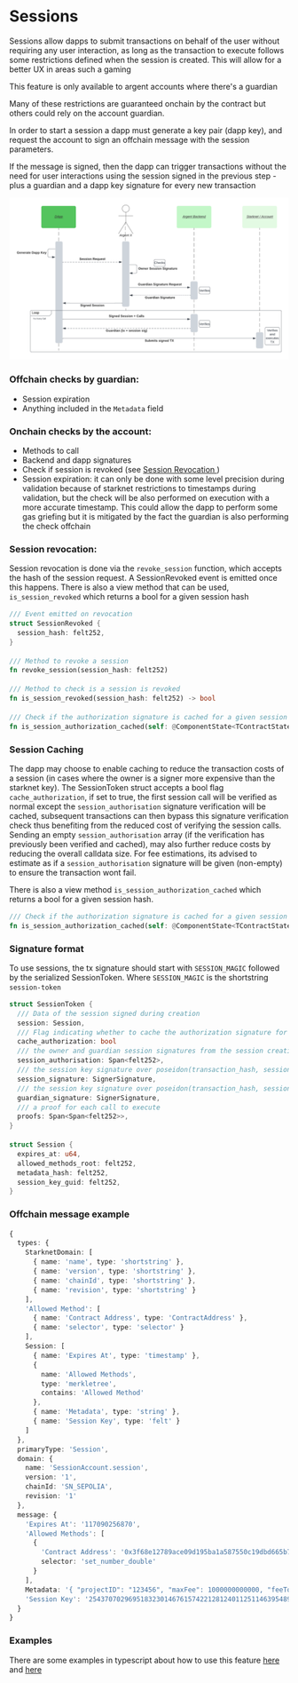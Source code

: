 # Sessions

Sessions allow dapps to submit transactions on behalf of the user without requiring any user interaction, as long as the transaction to execute follows some restrictions defined when the session is created. This will allow for a better UX in areas such a gaming

This feature is only available to argent accounts where there's a guardian

Many of these restrictions are guaranteed onchain by the contract but others could rely on the account guardian.

In order to start a session a dapp must generate a key pair (dapp key), and request the account to sign an offchain message with the session parameters.

If the message is signed, then the dapp can trigger transactions without the need for user interactions using the session signed in the previous step - plus a guardian and a dapp key signature for every new transaction

![Sessions diagram](session.png)

### Offchain checks by guardian:

- Session expiration
- Anything included in the `Metadata` field

### Onchain checks by the account:

- Methods to call
- Backend and dapp signatures
- Check if session is revoked (see [Session Revocation ](#session-revocation))
- Session expiration: it can only be done with some level precision during validation because of starknet restrictions to timestamps during validation, but the check will be also performed on execution with a more accurate timestamp. This could allow the dapp to perform some gas griefing but it is mitigated by the fact the guardian is also performing the check offchain

### Session revocation:

Session revocation is done via the `revoke_session` function, which accepts the hash of the session request. A SessionRevoked event is emitted once this happens. There is also a view method that can be used, `is_session_revoked` which returns a bool for a given session hash

```rust
/// Event emitted on revocation
struct SessionRevoked {
  session_hash: felt252,
}

/// Method to revoke a session
fn revoke_session(session_hash: felt252)

/// Method to check is a session is revoked
fn is_session_revoked(session_hash: felt252) -> bool

/// Check if the authorization signature is cached for a given session
fn is_session_authorization_cached(self: @ComponentState<TContractState>, session_hash: felt252) -> bool
```

### Session Caching

The dapp may choose to enable caching to reduce the transaction costs of a session (in cases where the owner is a signer more expensive than the starknet key). The SessionToken struct accepts a bool flag `cache_authorization`, if set to true, the first session call will be verified as normal except the `session_authorisation` signature verification will be cached, subsequent transactions can then bypass this signature verification check thus benefiting from the reduced cost of verifying the session calls. Sending an empty `session_authorisation` array (if the verification has previously been verified and cached), may also further reduce costs by reducing the overall calldata size. For fee estimations, its advised to estimate as if a `session_authorisation` signature will be given (non-empty) to ensure the transaction wont fail.

There is also a view method `is_session_authorization_cached` which returns a bool for a given session hash.

```rust
/// Check if the authorization signature is cached for a given session
fn is_session_authorization_cached(self: @ComponentState<TContractState>, session_hash: felt252) -> bool
```

### Signature format

To use sessions, the tx signature should start with `SESSION_MAGIC` followed by the serialized SessionToken. Where `SESSION_MAGIC` is the shortstring `session-token`

```rust
struct SessionToken {
  /// Data of the session signed during creation
  session: Session,
  /// Flag indicating whether to cache the authorization signature for the session
  cache_authorization: bool
  /// the owner and guardian session signatures from the session creation phase
  session_authorisation: Span<felt252>,
  /// the session key signature over poseidon(transaction_hash, session_hash)
  session_signature: SignerSignature,
  /// the session key signature over poseidon(transaction_hash, session_hash)
  guardian_signature: SignerSignature,
  /// a proof for each call to execute
  proofs: Span<Span<felt252>>,
}

struct Session {
  expires_at: u64,
  allowed_methods_root: felt252,
  metadata_hash: felt252,
  session_key_guid: felt252,
}
```

### Offchain message example

```typescript
{
  types: {
    StarknetDomain: [
      { name: 'name', type: 'shortstring' },
      { name: 'version', type: 'shortstring' },
      { name: 'chainId', type: 'shortstring' },
      { name: 'revision', type: 'shortstring' }
    ],
    'Allowed Method': [
      { name: 'Contract Address', type: 'ContractAddress' },
      { name: 'selector', type: 'selector' }
    ],
    Session: [
      { name: 'Expires At', type: 'timestamp' },
      {
        name: 'Allowed Methods',
        type: 'merkletree',
        contains: 'Allowed Method'
      },
      { name: 'Metadata', type: 'string' },
      { name: 'Session Key', type: 'felt' }
    ]
  },
  primaryType: 'Session',
  domain: {
    name: 'SessionAccount.session',
    version: '1',
    chainId: 'SN_SEPOLIA',
    revision: '1'
  },
  message: {
    'Expires At': '117090256870',
    'Allowed Methods': [
      {
        'Contract Address': '0x3f68e12789ace09d195ba1a587550c19dbd665b7bd82da33b08ac83123db652',
        selector: 'set_number_double'
      }
    ],
    Metadata: '{ "projectID": "123456", "maxFee": 1000000000000, "feeToken": "STRK", "tokenLimits" : { "0x989898989" : 9999999999 } }',
    'Session Key': '2543707029695183230146761574221281240112511463954890350766793321580039814416'
  }
}
```

### Examples

There are some examples in typescript about how to use this feature [here](../lib/session/) and [here](../tests-integration/sessionAccount.test.ts)
